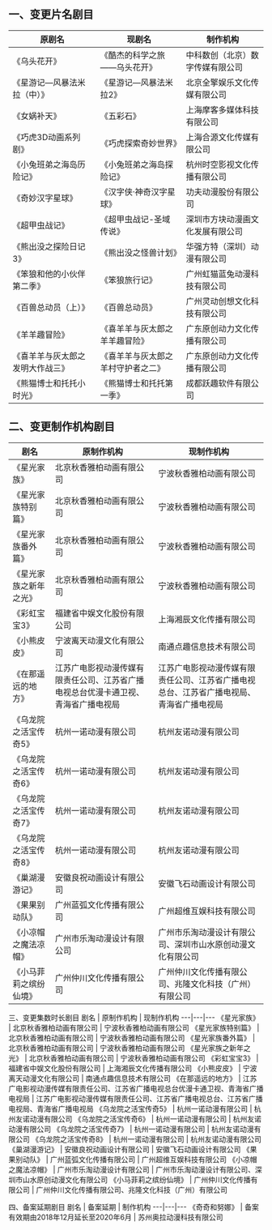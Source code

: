## 一、变更片名剧目
 原剧名 | 现剧名 | 制作机构 
---|---|---
 《乌头花开》 | 《酷杰的科学之旅——乌头花开》 | 中科数创（北京）数字传媒有限公司 
 《星游记—风暴法米拉（中）》 | 《星游记—风暴法米拉2》 | 北京全擎娱乐文化传媒有限公司 
 《女娲补天》 | 《五彩石》 | 上海摩客多媒体科技有限公司 
 《巧虎3D动画系列剧》 | 《巧虎探索奇妙世界》 | 上海合源文化传媒有限公司 
 《小兔班弟之海岛历险记》 | 《小兔班弟之海岛探险记》 | 杭州时空影视文化传播有限公司 
 《奇妙汉字星球》 | 《汉字侠·神奇汉字星球》 | 功夫动漫股份有限公司 
 《超甲虫战记》 | 《超甲虫战记-圣域传说》 | 深圳市方块动漫画文化发展有限公司 
 《熊出没之探险日记3》 | 《熊出没之怪兽计划》 | 华强方特（深圳）动漫有限公司 
 《笨狼和他的小伙伴第二季》 | 《笨狼旅行记》 | 广州虹猫蓝兔动漫科技有限公司 
 《百兽总动员（上）》 | 《百兽总动员》 | 广州灵动创想文化科技有限公司 
 《羊羊趣冒险》 | 《喜羊羊与灰太郎之羊羊趣冒险》 | 广东原创动力文化传播有限公司 
 《喜羊羊与灰太郎之发明大作战三》 | 《喜羊羊与灰太郎之羊村守护者之二》 | 广东原创动力文化传播有限公司 
 《熊猫博士和托托小时光》 | 《熊猫博士和托托第一季》 | 成都跃趣软件有限公司 

## 二、变更制作机构剧目
 剧名 | 原制作机构 | 现制作机构 
---|---|---
 《星光家族》 | 北京秋香雅柏动画有限公司 | 宁波秋香雅柏动画有限公司 
 《星光家族特别篇》 | 北京秋香雅柏动画有限公司 | 宁波秋香雅柏动画有限公司 
 《星光家族番外篇》 | 北京秋香雅柏动画有限公司 | 宁波秋香雅柏动画有限公司 
 《星光家族之新年之光》 | 北京秋香雅柏动画有限公司 | 宁波秋香雅柏动画有限公司 
 《彩虹宝宝3》 | 福建省中娱文化股份有限公司 | 上海湘辰文化传播有限公司 
 《小熊皮皮》 | 宁波离天动漫文化有限公司 | 南通点趣信息技术有限公司 
 《在那遥远的地方》 | 江苏广电影视动漫传媒有限责任公司、江苏省广播电视总台优漫卡通卫视、青海省广播电视局 | 江苏广电影视动漫传媒有限责任公司、江苏省广播电视总台、江苏省广播电视局、青海省广播电视局 
 《乌龙院之活宝传奇5》 | 杭州一诺动漫有限公司 | 杭州友诺动漫有限公司 
 《乌龙院之活宝传奇6》 | 杭州一诺动漫有限公司 | 杭州友诺动漫有限公司 
 《乌龙院之活宝传奇7》 | 杭州一诺动漫有限公司 | 杭州友诺动漫有限公司 
 《乌龙院之活宝传奇8》 | 杭州一诺动漫有限公司 | 杭州友诺动漫有限公司 
 《巢湖漫游记》 | 安徽良祝动画设计有限公司 | 安徽飞石动画设计有限公司 
 《果果别动队》 | 广州蓝弧文化传播有限公司 | 广州超维互娱科技有限公司 
 《小凉帽之魔法凉帽》 | 广州市乐淘动漫设计有限公司 | 广州市乐淘动漫设计有限公司、深圳市山水原创动漫文化有限公司 
 《小马菲莉之缤纷仙境》 | 广州仲川文化传播有限公司 | 广州仲川文化传播有限公司、兆隆文化科技（广州）有限公司 

三、变更集数时长剧目
 剧名 | 原制作机构 | 现制作机构 
---|---|---
 《星光家族》 | 北京秋香雅柏动画有限公司 | 宁波秋香雅柏动画有限公司 
 《星光家族特别篇》 | 北京秋香雅柏动画有限公司 | 宁波秋香雅柏动画有限公司 
 《星光家族番外篇》 | 北京秋香雅柏动画有限公司 | 宁波秋香雅柏动画有限公司 
 《星光家族之新年之光》 | 北京秋香雅柏动画有限公司 | 宁波秋香雅柏动画有限公司 
 《彩虹宝宝3》 | 福建省中娱文化股份有限公司 | 上海湘辰文化传播有限公司 
 《小熊皮皮》 | 宁波离天动漫文化有限公司 | 南通点趣信息技术有限公司 
 《在那遥远的地方》 | 江苏广电影视动漫传媒有限责任公司、江苏省广播电视总台优漫卡通卫视、青海省广播电视局 | 江苏广电影视动漫传媒有限责任公司、江苏省广播电视总台、江苏省广播电视局、青海省广播电视局 
 《乌龙院之活宝传奇5》 | 杭州一诺动漫有限公司 | 杭州友诺动漫有限公司 
 《乌龙院之活宝传奇6》 | 杭州一诺动漫有限公司 | 杭州友诺动漫有限公司 
 《乌龙院之活宝传奇7》 | 杭州一诺动漫有限公司 | 杭州友诺动漫有限公司 
 《乌龙院之活宝传奇8》 | 杭州一诺动漫有限公司 | 杭州友诺动漫有限公司 
 《巢湖漫游记》 | 安徽良祝动画设计有限公司 | 安徽飞石动画设计有限公司 
 《果果别动队》 | 广州蓝弧文化传播有限公司 | 广州超维互娱科技有限公司 
 《小凉帽之魔法凉帽》 | 广州市乐淘动漫设计有限公司 | 广州市乐淘动漫设计有限公司、深圳市山水原创动漫文化有限公司 
 《小马菲莉之缤纷仙境》 | 广州仲川文化传播有限公司 | 广州仲川文化传播有限公司、兆隆文化科技（广州）有限公司 

四、备案延期剧目
 剧名 | 备案延期 | 制作机构 
---|---|---
 《奇奇和努娜》 | 备案有效期由2018年12月延长至2020年6月 | 苏州奥拉动漫科技有限公司 
